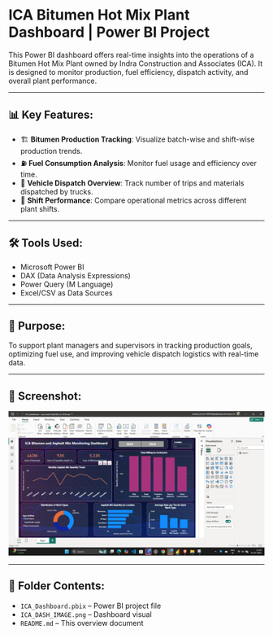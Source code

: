 # ICA Bitumen Hot Mix Plant Dashboard | Power BI Project

This Power BI dashboard offers real-time insights into the operations of a Bitumen Hot Mix Plant owned by Indra Construction and Associates (ICA). It is designed to monitor production, fuel efficiency, dispatch activity, and overall plant performance.

---

## 📊 Key Features:
- 🏗️ **Bitumen Production Tracking**: Visualize batch-wise and shift-wise production trends.
- ⛽ **Fuel Consumption Analysis**: Monitor fuel usage and efficiency over time.
- 🚛 **Vehicle Dispatch Overview**: Track number of trips and materials dispatched by trucks.
- 📅 **Shift Performance**: Compare operational metrics across different plant shifts.

---

## 🛠️ Tools Used:
- Microsoft Power BI  
- DAX (Data Analysis Expressions)  
- Power Query (M Language)  
- Excel/CSV as Data Sources  

---

## 🎯 Purpose:
To support plant managers and supervisors in tracking production goals, optimizing fuel use, and improving vehicle dispatch logistics with real-time data.

---

## 📸 Screenshot:
![ICA-Hot-Mix-Plant-Dashboard](./ICA_DASH_IMAGE.png)

---

## 📂 Folder Contents:
- `ICA_Dashboard.pbix` – Power BI project file  
- `ICA_DASH_IMAGE.png` – Dashboard visual  
- `README.md` – This overview document  
